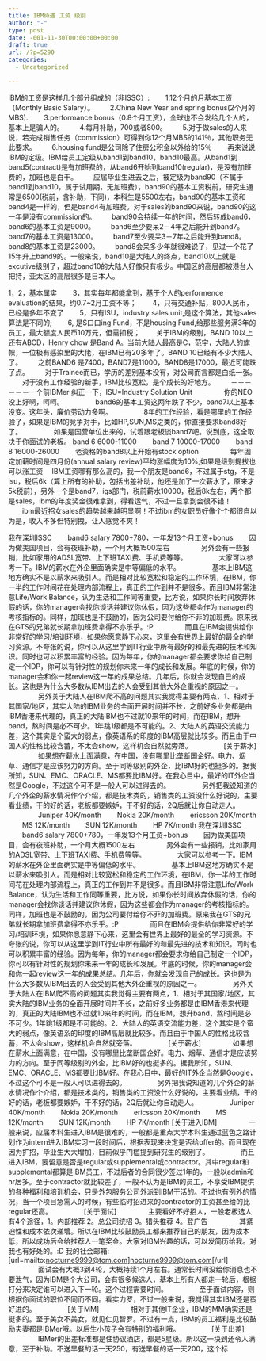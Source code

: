 ```yaml
---
title: IBM待遇 工资 级别
author: "-"
type: post
date: -001-11-30T00:00:00+00:00
draft: true
url: /?p=5290
categories:
  - Uncategorized

---
```

IBM的工资是这样几个部分组成的（非ISSC）:  　　1.12个月的月基本工资（Monthly Basic Salary）。 　　2.China New Year and spring bonus(2个月的MBS). 　　3.performance bonus（0.8个月工资），全球也不会发给几个人的，基本上是骗人的。 　　4.每月补助，700或者800。 　　5.对于做sales的人来说，若完成销售任务（commission）可得到你12个月MBS的141％，其他职务无此要求。 　　6.housing fund是公司除了住房公积金以外给的15％ 　　再来说说IBM的定级。IBM给员工定级从band1到band10，band10最高。从band1到band5(contract)是有加班费的，从band6开始到band10(regular)，是没有加班费的，加班也是白干。 　　应届毕业生进去之后，被定级为band90（不属于band1到band10，属于试用期，无加班费），band90的基本工资税前，研究生通常是6500(税前，含补助，下同)，本科生是5500左右，band90的基本工资和band4是一样的，但是band4有加班费。对于sales的band90来说，band90的这一年是没有commission的。 　　band90会持续一年的时间，然后转成band6，band6的基本工资是9000。 　　band6至少要呆2－4年之后能升到band7。band7的基本工资是13000。 　　band7至少要呆3－7年之后能升到band8。band8的基本工资是23000。 　　band8会呆多少年就很难说了，见过一个花了15年升上band9的。一般来说，band10是大陆人的终点，band10以上就是excutive级别了，超过band10的大陆人好像只有极少。中国区的高层都被港台人把持，亚太区的高层很多是日本人。

1，2，基本属实 　　3，其实每年都能拿到，基于个人的performence evaluation的结果，约0.7~2月工资不等； 　　4，只有交通补贴，800人民币，已经是多年不变了 　　5，只有ISU，industry sales unit,是这个算法，其他sales算法是不同的; 　　6, 是S口口ing Fund，不是housing Fund,给那些服务满3年的员工，最大额度人民币10万元，但需扣税； 　　关于IBM的级别，BAND 10以上还有ABCD，Henry chow 是Band A。当前大陆人最高是C，范宇，大陆人的旗帜，一位极有感染里的大佬，在IBM已有20多年了。BAND 10已经有不少大陆人了。 　　之前BAND6 是7400，BAND7是11000，BAND8是17000，最近可能跌了点。 　　对于Trainee而已，学历的差别基本没有，对公司而言都是白纸一张。 　　对于没有工作经验的新手，IBM比较宽松，是个成长的好地方。 　　－－－－－－一个前IBMer 纠正一下，ISU=Industry Solution Unit 　　 　　你的NEO没上好啊，呵呵。 　　 　　band6的基本工资这两年跌了不少，band7以上基本没变。这年头，廉价劳动力多啊。 　　 　　8年的工作经验，看是哪里的工作经验了，如果是IBM的竞争对手，比如HP,SUN,MS之类的，你直接要求band8好了。 　　 　　如果是国营单位出来的，试着跟老板谈band7吧。说到底，这全取决于你面试的老板。 band 6 6000-11000 　　band 7 10000-17000 　　band 8 16000-26000 　　老资格的band8以上开始有stock option 　　 　　每年固定加薪时间是四月份(annual salary review)平均涨幅度为10%;如果是级别提拔也可以涨工资 　IBM工资哪有那么高的，我一个朋友是band6，不过属于stg，不是isu，税后6k（算上所有的补助，包括出差补助，他还是加了一次薪水了，原来才5k税前），另外一个是band7，igs部门，税前薪水10000，税后8k左右，两个都是sales，ibm的年度奖金很难拿到，得看运气，不过一旦拿到会很不错！ 　　ibm最近招女sales的趋势越来越明显啊！不过ibm的女职员好像个个都很自以为是，收入不多但特别拽，让人感觉不爽！

我在深圳ISSC 　　band6 salary 7800+780，一年发13个月工资+bonus 　　因为做美国项目，会有夜班补助，一个月大概1500左右 　　 　　另外会有一些报销，比如家用的ADSL宽带、上下班TAXI费、手机费等等。 　　 　　大家可以参考一下。IBM的薪水在外企里面确实是中等偏低的水平。 　　 　　基本上IBM这地方确实不是以薪水来吸引人。而是相对比较宽松和稳定的工作环境，在IBM，你一半的工作时间花在处理内部流程上，真正的工作到并不是很多。而且IBM非常注意Life/Work Balance，认为生活和工作同等重要，比方说，如果你长时间放弃休假的话，你的manager会找你谈话并建议你休假，因为这些都会作为manager的考核指标的。同样，加班也是不鼓励的，因为公司要付给你不菲的加班费。原来我在GTS的兄弟就长期拿加班费拿得不亦乐乎。:P 　　 　　而且在IBM会提供给你非常好的学习/培训环境，如果你愿意静下心来，这里会有世界上最好的最全的学习资源。不夸张的说，你可以从这里学到IT行业中所有最好的和最先进的技术和知识。同时也可以积累丰富的经验。因为每年，你的manager都会要求你给自己制定一个IDP，你可以有针对性的规划你未来一年的成长和发展。年底的时候，你的manager会和你一起review这一年的成果总结。几年后，你就会发现自己的成长。这也是为什么大多数从IBM出去的人会受到其他大外企重视的原因之一。 　　 　　另外关于大陆人在IBM爬不高的问题其实我觉得主要有两点，1、相对于其国家/地区，其实大陆的IBM业务的全面开展时间并不长，之前好多业务都是由IBM香港来代理的，真正的大陆IBM也不过就10来年的时间，而在IBM，想升band，熬时间是必不可少。1年跳1级都是不可能的。2、大陆人的英语交流能力差，这个其实是个蛮大的弱点，像英语系的印度的IBM高层就比较多。而且由于中国人的性格比较含蓄，不太会show，这样机会自然就旁落。 　　 　　[关于薪水] 　　 　　如果想在薪水上面满意，在中国，没有哪里比垄断国企好。电力、烟草、通信才是应该努力的方向。至于同等级别的外企，比IBM好的也挺多的。据我所知，SUN、EMC、ORACLE、MS都要比IBM好。在我心目中，最好的IT外企当然是Google，不过这个可不是一般人可以进得去的。 　　 　　另外把我说知道的几个外企的薪水情况作个介绍，都是技术类的，销售类的工资没什么好说的，主要看业绩，干的好的话，老板都要嫉妒，干不好的话，2Q后就让你自动走人。 　　 　　Juniper 40K/month 　　Nokia 20K/month 　　ericsson 20K/month 　　MS 12K/month 　　SUN 12K/month 　　HP 7K/month 我在深圳ISSC 　　band6 salary 7800+780，一年发13个月工资+bonus 　　因为做美国项目，会有夜班补助，一个月大概1500左右 　　 　　另外会有一些报销，比如家用的ADSL宽带、上下班TAXI费、手机费等等。 　　 　　大家可以参考一下。IBM的薪水在外企里面确实是中等偏低的水平。 　　 　　基本上IBM这地方确实不是以薪水来吸引人。而是相对比较宽松和稳定的工作环境，在IBM，你一半的工作时间花在处理内部流程上，真正的工作到并不是很多。而且IBM非常注意Life/Work Balance，认为生活和工作同等重要，比方说，如果你长时间放弃休假的话，你的manager会找你谈话并建议你休假，因为这些都会作为manager的考核指标的。同样，加班也是不鼓励的，因为公司要付给你不菲的加班费。原来我在GTS的兄弟就长期拿加班费拿得不亦乐乎。:P 　　 　　而且在IBM会提供给你非常好的学习/培训环境，如果你愿意静下心来，这里会有世界上最好的最全的学习资源。不夸张的说，你可以从这里学到IT行业中所有最好的和最先进的技术和知识。同时也可以积累丰富的经验。因为每年，你的manager都会要求你给自己制定一个IDP，你可以有针对性的规划你未来一年的成长和发展。年底的时候，你的manager会和你一起review这一年的成果总结。几年后，你就会发现自己的成长。这也是为什么大多数从IBM出去的人会受到其他大外企重视的原因之一。 　　 　　另外关于大陆人在IBM爬不高的问题其实我觉得主要有两点，1、相对于其国家/地区，其实大陆的IBM业务的全面开展时间并不长，之前好多业务都是由IBM香港来代理的，真正的大陆IBM也不过就10来年的时间，而在IBM，想升band，熬时间是必不可少。1年跳1级都是不可能的。2、大陆人的英语交流能力差，这个其实是个蛮大的弱点，像英语系的印度的IBM高层就比较多。而且由于中国人的性格比较含蓄，不太会show，这样机会自然就旁落。 　　 　　[关于薪水] 　　 　　如果想在薪水上面满意，在中国，没有哪里比垄断国企好。电力、烟草、通信才是应该努力的方向。至于同等级别的外企，比IBM好的也挺多的。据我所知，SUN、EMC、ORACLE、MS都要比IBM好。在我心目中，最好的IT外企当然是Google，不过这个可不是一般人可以进得去的。 　　 　　另外把我说知道的几个外企的薪水情况作个介绍，都是技术类的，销售类的工资没什么好说的，主要看业绩，干的好的话，老板都要嫉妒，干不好的话，2Q后就让你自动走人。 　　 　　Juniper 40K/month 　　Nokia 20K/month 　　ericsson 20K/month 　　MS 12K/month 　　SUN 12K/month 　　HP 7K/month [关于进入IBM] 　　 　　一般来说，应届本科生进入IBM是很难的，一般都是重点大学本科生通过蓝色之路计划作为intern进入IBM实习一段时间后，根据表现来决定是否给offer的。而且现在因为扩招，毕业生大大增加，目前似乎门槛提到研究生的级别了。 　　 　　而且进入IBM，要留意是否是regular或supplemental或contractor。其中regular和supplemental都算是IBM员工，不过后者的合同很少签过1年的，一般以admin和hr居多。至于contractor就比较差了，一般不认为是IBM的员工，不享受IBM提供的各种福利和培训机会，只是外包服务公司外派到IBM干活的。不过也有例外的情况，当一个项目急需人的时候，有些临时招进来的contractor的工资甚至给的比regular还高。 　　 　　[关于面试] 　　 　　主要看好不好招人，一般老板选人有4个途径，1。内部推荐 2。总公司统招 3。猎头推荐 4。登广告 　　 　　其紧迫性和成本依次递增。所以在IBM比较鼓励员工都来推荐自己的朋友，因为成本低，所以成功后会给推荐人一笔奖金。大家对IBM兴趣的话，可以发简历给我。对我也有好处的。:D 我的社会邮箱: [url=mailto:nocturne9999@tom.com]nocturne9999@tom.com[/url] 　　 　　面试会有大概3到4轮，大概持续1个月左右。通常长时间没给你消息也不要泄气，因为IBM是个大公司，会有很多候选人，基本上所有人都走一轮后，根据打分来决定谁可以进入下一轮。这个过程需要时间。 　　 　　至于面试内容，则根据你面试的职位不同而不同。看实力罗，不过一般来说，我觉得其实IBM还是蛮好进的。 　　 　　[关于MM] 　　 　　相对于其他IT企业，IBM的MM确实还是挺多的。至于美女不美女，就见仁见智罗。不过有一点，IBM的员工福利是比较鼓励夫妻都是IBMer哦。以后生小孩子会有特别的福利哦。 　　 　　[关于出差] 　　 　　IBMer的出差标准都是住协议酒店，都是5星级。所以这一块到还令人满意，至于补助。不送早餐的话一天250，有送早餐的话一天200，这个标